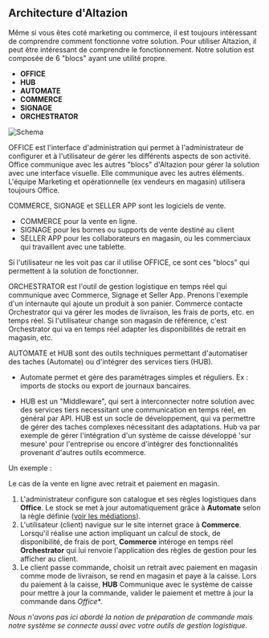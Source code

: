 ## Architecture d'Altazion

Même si vous êtes coté marketing ou commerce, il est toujours intéressant de comprendre comment fonctionne votre solution.
Pour utiliser Altazion, il peut être intéressant de comprendre le fonctionnement. 
Notre solution est composée de 6 "blocs" ayant une utilité propre.  

- **OFFICE** 
- **HUB**
- **AUTOMATE**
- **COMMERCE** 
- **SIGNAGE**
- **ORCHESTRATOR**

![Schema](https://aide.altazion.com/fr-frv2/ressources/architecture.png)

OFFICE est l'interface d'administration qui permet à l'administrateur de configurer et à l'utilisateur de gérer les différents aspects de son activité. Office communique avec les autres "blocs" d'Altazion pour gérer la solution avec une interface visuelle. Elle communique avec les autres éléments. L'équipe Marketing et opérationnelle (ex vendeurs en magasin) utilisera toujours Office.  

COMMERCE, SIGNAGE et SELLER APP sont les logiciels de vente.
- COMMERCE pour la vente en ligne. 
- SIGNAGE pour les bornes ou supports de vente destiné au client
- SELLER APP pour les collaborateurs en magasin, ou les commerciaux qui travaillent avec une tablette.

Si l'utilisateur ne les voit pas car il utilise OFFICE, ce sont ces "blocs" qui permettent à la solution de fonctionner. 

ORCHESTRATOR est l'outil de gestion logistique en temps réel qui communique avec Commerce, Signage et Seller App. 
Prenons l'exemple d'un internaute qui ajoute un produit à son panier. Commerce contacte Orchestrator qui va gérer les modes de livraison, les frais de ports, etc. en temps réel. 
Si l'utilisateur change son magasin de référence, c'est Orchestrator qui va en temps réel adapter les disponibilités de retrait en magasin, etc. 

AUTOMATE et HUB sont des outils techniques permettant d'automatiser des taches (Automate) ou d'intégrer des services tiers (HUB).
- Automate permet et gère des paramétrages simples et réguliers. Ex : imports de stocks ou export de journaux bancaires.

- HUB est un "Middleware", qui sert à interconnecter notre solution avec des services tiers necessitant une communication en temps réel, en général par API. 
HUB est un socle de développement, qui va permettre de gérer des taches complexes nécessitant des adaptations.
Hub va par exemple de gérer l'intégration d'un système de caisse développé 'sur mesure' pour l'entreprise ou encore d'intégrer des fonctionnalités provenant d'autres outils ecommerce.
 
Un exemple :

Le cas de la vente en ligne avec retrait et paiement en magasin.
1. L'administrateur configure son catalogue et ses règles logistiques dans **Office**. Le stock se met à jour automatiquement grâce à **Automate** selon la règle définie ([voir les médiations](https://aide.altazion.com/fr-frv2/configurer/integrations/mediations.html)).
2. L'utilisateur (client) navigue sur le site internet grace à **Commerce**. Lorsqu'il réalise une action impliquant un calcul de stock, de disponibilité, de frais de port, **Commerce** intéroge en temps réel **Orchestrator** qui lui renvoie l'application des règles de gestion pour les afficher au client. 
3. Le client passe commande, choisit un retrait avec paiement en magasin comme mode de livraison, se rend en magasin et paye à la caisse. Lors du paiement à la caisse, **HUB** Communique avec le système de caisse pour mettre à jour la commande, valider le paiement et mettre à jour la commande dans *Office**.
 
_Nous n'avons pas ici abordé la notion de préparation de commande mais notre système se connecte aussi avec votre outils de gestion logistique_.

